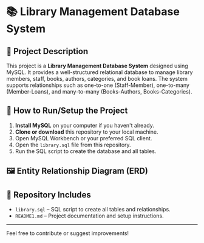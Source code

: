 # 📚 Library Management Database System

## 📝 Project Description

This project is a **Library Management Database System** designed using MySQL. It provides a well-structured relational database to manage library members, staff, books, authors, categories, and book loans. The system supports relationships such as one-to-one (Staff-Member), one-to-many (Member-Loans), and many-to-many (Books-Authors, Books-Categories).

## 🚀 How to Run/Setup the Project

1. **Install MySQL** on your computer if you haven't already.
2. **Clone or download** this repository to your local machine.
3. Open MySQL Workbench or your preferred SQL client.
4. Open the `library.sql` file from this repository.
5. Run the SQL script to create the database and all tables.

## 🖼️ Entity Relationship Diagram (ERD)


## 📂 Repository Includes

- `library.sql` – SQL script to create all tables and relationships.
- `README1.md` – Project documentation and setup instructions.

---

Feel free to contribute or suggest improvements!